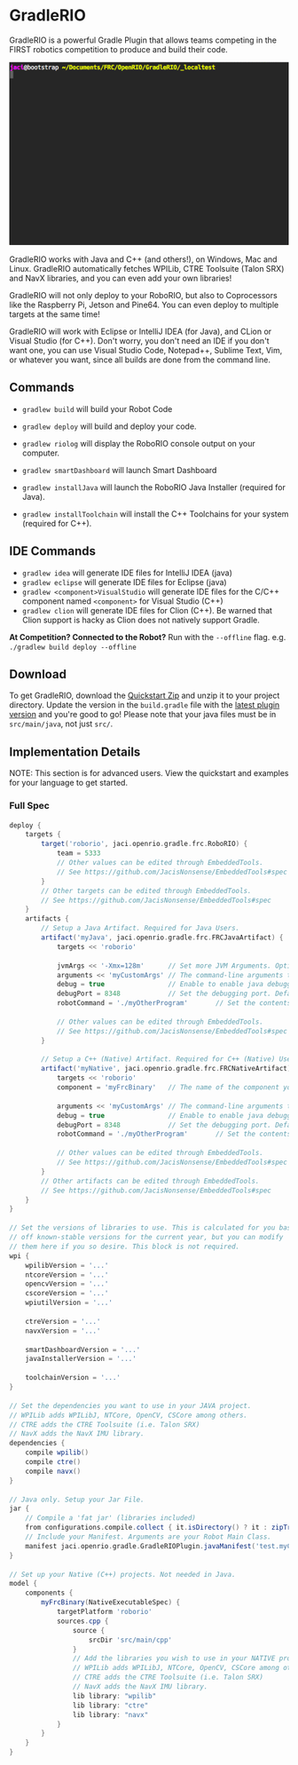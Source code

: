 # GradleRIO
GradleRIO is a powerful Gradle Plugin that allows teams competing in the FIRST
robotics competition to produce and build their code.

![](img/tty.gif)

GradleRIO works with Java and C++ (and others!), on Windows, Mac and Linux. GradleRIO automatically fetches WPILib, CTRE Toolsuite (Talon SRX) and NavX libraries, and you can even add your own libraries!

GradleRIO will not only deploy to your RoboRIO, but also to Coprocessors like the Raspberry Pi, Jetson and Pine64. You can even deploy to multiple targets at the same time!

GradleRIO will work with Eclipse or IntelliJ IDEA (for Java), and CLion or Visual Studio (for C++). Don't worry, you don't need an IDE if you don't want one, you can use Visual Studio Code, Notepad++, Sublime Text, Vim, or whatever you want, since all builds are done from the command line.

## Commands
- ```gradlew build``` will build your Robot Code
- ```gradlew deploy``` will build and deploy your code.  
- ```gradlew riolog``` will display the RoboRIO console output on your computer.

- ```gradlew smartDashboard``` will launch Smart Dashboard
- ```gradlew installJava``` will launch the RoboRIO Java Installer (required for Java).
- ```gradlew installToolchain``` will install the C++ Toolchains for your system (required for C++).

## IDE Commands
- ```gradlew idea``` will generate IDE files for IntelliJ IDEA (java)  
- ```gradlew eclipse``` will generate IDE files for Eclipse (java)  
- ```gradlew <component>VisualStudio``` will generate IDE files for the C/C++ component named `<component>` for Visual Studio (C++)
- ```gradlew clion``` will generate IDE files for Clion (C++). Be warned that Clion support is hacky as Clion does not natively support Gradle.

**At Competition? Connected to the Robot?** Run with the `--offline` flag. e.g. `./gradlew build deploy --offline`

## Download
To get GradleRIO, download the [Quickstart Zip](Quickstart.zip) and unzip it to your project directory. Update the version in the `build.gradle` file with the [latest plugin version](https://plugins.gradle.org/plugin/jaci.openrio.gradle.GradleRIO) and you're good to go!
Please note that your java files must be in `src/main/java`, not just `src/`.

## Implementation Details
NOTE: This section is for advanced users. View the quickstart and examples for your language to get started.

### Full Spec
```gradle
deploy {
    targets {
        target('roborio', jaci.openrio.gradle.frc.RoboRIO) {
            team = 5333
            // Other values can be edited through EmbeddedTools.
            // See https://github.com/JacisNonsense/EmbeddedTools#spec
        }
        // Other targets can be edited through EmbeddedTools.
        // See https://github.com/JacisNonsense/EmbeddedTools#spec
    }
    artifacts {
        // Setup a Java Artifact. Required for Java Users.
        artifact('myJava', jaci.openrio.gradle.frc.FRCJavaArtifact) {
            targets << 'roborio'

            jvmArgs << '-Xmx=128m'      // Set more JVM Arguments. Optional.
            arguments << 'myCustomArgs' // The command-line arguments to launch your jar with. Optional.
            debug = true                // Enable to enable java debugging on the RoboRIO. Default: false
            debugPort = 8348            // Set the debugging port. Default: 8348
            robotCommand = './myOtherProgram'       // Set the contents of robotCommand. Optional, usually created depending on above values.

            // Other values can be edited through EmbeddedTools.
            // See https://github.com/JacisNonsense/EmbeddedTools#spec
        }

        // Setup a C++ (Native) Artifact. Required for C++ (Native) Users
        artifact('myNative', jaci.openrio.gradle.frc.FRCNativeArtifact) {
            targets << 'roborio'
            component = 'myFrcBinary'   // The name of the component you wish to build (required).

            arguments << 'myCustomArgs' // The command-line arguments to launch your jar with. Optional.
            debug = true                // Enable to enable java debugging on the RoboRIO. Default: false
            debugPort = 8348            // Set the debugging port. Default: 8348
            robotCommand = './myOtherProgram'       // Set the contents of robotCommand. Optional, usually created depending on above values.

            // Other values can be edited through EmbeddedTools.
            // See https://github.com/JacisNonsense/EmbeddedTools#spec
        }
        // Other artifacts can be edited through EmbeddedTools.
        // See https://github.com/JacisNonsense/EmbeddedTools#spec
    }
}

// Set the versions of libraries to use. This is calculated for you based
// off known-stable versions for the current year, but you can modify
// them here if you so desire. This block is not required.
wpi {
    wpilibVersion = '...'
    ntcoreVersion = '...'
    opencvVersion = '...'
    cscoreVersion = '...'
    wpiutilVersion = '...'

    ctreVersion = '...'
    navxVersion = '...'

    smartDashboardVersion = '...'
    javaInstallerVersion = '...'

    toolchainVersion = '...'
}

// Set the dependencies you want to use in your JAVA project.
// WPILib adds WPILibJ, NTCore, OpenCV, CSCore among others.
// CTRE adds the CTRE Toolsuite (i.e. Talon SRX)
// NavX adds the NavX IMU library.
dependencies {
    compile wpilib()
    compile ctre()
    compile navx()
}

// Java only. Setup your Jar File.
jar {
    // Compile a 'fat jar' (libraries included)
    from configurations.compile.collect { it.isDirectory() ? it : zipTree(it) } 
    // Include your Manifest. Arguments are your Robot Main Class.
    manifest jaci.openrio.gradle.GradleRIOPlugin.javaManifest('test.myClass')
}

// Set up your Native (C++) projects. Not needed in Java.
model {
    components {
        myFrcBinary(NativeExecutableSpec) {
            targetPlatform 'roborio'
            sources.cpp {
                source {
                    srcDir 'src/main/cpp'
                }
                // Add the libraries you wish to use in your NATIVE project.
                // WPILib adds WPILibJ, NTCore, OpenCV, CSCore among others.
                // CTRE adds the CTRE Toolsuite (i.e. Talon SRX)
                // NavX adds the NavX IMU library.
                lib library: "wpilib"
                lib library: "ctre"
                lib library: "navx"
            }
        }
    }
}
```
